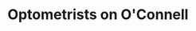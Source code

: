 ---
title: "Optometrists on O'Connell"
url: /north-adelaide/optometrists-on-oconnell/
shop: Optiker
---